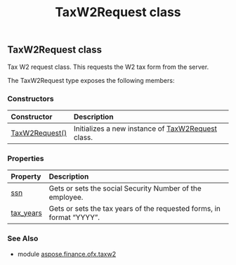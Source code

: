 ﻿---
title: TaxW2Request class
second_title: Aspose.Finance for Python via .NET API References
description: 
type: docs
weight: 80
url: /python-net/aspose.finance.ofx.taxw2/taxw2request/
is_root: false
---

## TaxW2Request class

Tax W2 request class. This requests the W2 tax form from the server.



The TaxW2Request type exposes the following members:

### Constructors
| Constructor | Description |
| :- | :- |
| [TaxW2Request()](/finance/python-net/aspose.finance.ofx.taxw2/taxw2request/__init__/#) | Initializes a new instance of [TaxW2Request](/finance/python-net/aspose.finance.ofx.taxw2/taxw2request) class. |


### Properties
| Property | Description |
| :- | :- |
| [ssn](/finance/python-net/aspose.finance.ofx.taxw2/taxw2request/ssn) | Gets or sets the social Security Number of the employee. |
| [tax_years](/finance/python-net/aspose.finance.ofx.taxw2/taxw2request/tax_years) | Gets or sets the tax years of the requested forms, in format “YYYY”. |


### See Also

* module [aspose.finance.ofx.taxw2](../)

